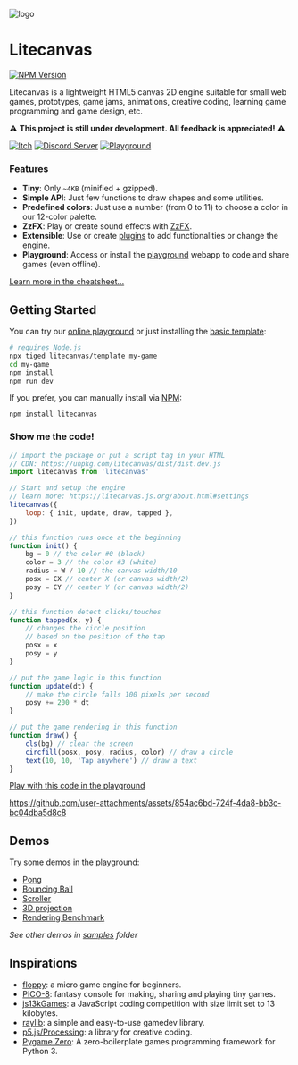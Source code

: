 ![logo](https://github.com/user-attachments/assets/cbff543a-17be-44e4-b4ce-f9ff0a0581bb)

# Litecanvas

[![NPM Version](https://flat.badgen.net/npm/v/litecanvas?scale=1&label=NPM)](https://www.npmjs.com/package/litecanvas/)

Litecanvas is a lightweight HTML5 canvas 2D engine suitable for small web games, prototypes, game jams, animations, creative coding, learning game programming and game design, etc.

:warning: **This project is still under development. All feedback is appreciated!** :warning:

[![Itch](https://flat.badgen.net/static/FOLLOW/ON%20ITCH.IO/fa5c5c?scale=1.25)](https://bills.itch.io/litecanvas)
[![Discord Server](https://flat.badgen.net/static/CHAT/ON%20DISCORD/5865f2?scale=1.25&icon=discord)](https://discord.com/invite/r2c3rGsvH3)
[![Playground](https://flat.badgen.net/static/CODE/ON%20PLAYGROUND/5f3dc4?scale=1.25)](https://litecanvas.js.org/)

### Features

- **Tiny**: Only `~4KB` (minified + gzipped).
- **Simple API**: Just few functions to draw shapes and some utilities.
- **Predefined colors**: Just use a number (from 0 to 11) to choose a color in our 12-color palette.
- **ZzFX**: Play or create sound effects with [ZzFX](https://killedbyapixel.github.io/ZzFX/).
- **Extensible**: Use or create [plugins](https://www.npmjs.com/search?q=keywords:litecanvas) to add functionalities or change the engine.
- **Playground**: Access or install the [playground](https://litecanvas.js.org/) webapp to code and share games (even offline).

[Learn more in the cheatsheet...](https://litecanvas.js.org/about.html)

## Getting Started

You can try our [online playground](https://litecanvas.github.io) or just installing the [basic template](https://github.com/litecanvas/template):

```sh
# requires Node.js
npx tiged litecanvas/template my-game
cd my-game
npm install
npm run dev
```

If you prefer, you can manually install via [NPM](https://www.npmjs.com/package/litecanvas):

```
npm install litecanvas
```

### Show me the code!

```js
// import the package or put a script tag in your HTML
// CDN: https://unpkg.com/litecanvas/dist/dist.dev.js
import litecanvas from 'litecanvas'

// Start and setup the engine
// learn more: https://litecanvas.js.org/about.html#settings
litecanvas({
    loop: { init, update, draw, tapped },
})

// this function runs once at the beginning
function init() {
    bg = 0 // the color #0 (black)
    color = 3 // the color #3 (white)
    radius = W / 10 // the canvas width/10
    posx = CX // center X (or canvas width/2)
    posy = CY // center Y (or canvas width/2)
}

// this function detect clicks/touches
function tapped(x, y) {
    // changes the circle position
    // based on the position of the tap
    posx = x
    posy = y
}

// put the game logic in this function
function update(dt) {
    // make the circle falls 100 pixels per second
    posy += 200 * dt
}

// put the game rendering in this function
function draw() {
    cls(bg) // clear the screen
    circfill(posx, posy, radius, color) // draw a circle
    text(10, 10, 'Tap anywhere') // draw a text
}
```

[Play with this code in the playground](https://litecanvas.js.org?c=eJx9k91u4yAQhe%2F9FCP1ovauFZL2LlKu9hFaadtLDBNDQwDBeOOoyrsv4KR2V9FasuSfjzNnDgNj8EI8EHArISINHkghoO21xYoxMMiDhaMLuAVF5OOWMaMJBbd%2FeFx9xJULPeOdG2il6Ggekghp28dqpurPCtJlnPNb%2BARtNbUweMkJW5CBn1og7j1KuLTVpalyXVI6wn6wgrSzEAYbwVmBwKkY7DAZtKlO9cVk2bqBqVbXww7WUIQQhDMuwMMa6s5wcWgKMn3cwfM%2F1DPUJ5W8T1TgUg8xYb%2BBwWZWLI3BSUtSbLMuqHdxTOCvtwwJtIQB3qBOmt%2Fop%2BZGnzP9vqDf79KXO4FITOESCKPFITJyg1AY5yymOOuxhfMtkVxFcdtjnBrQQRjMLnRecUM6HtM2ZAU1%2FwS3L%2B9JddnouOzjfLXph2mDen7EtOO9FmljvpufbU4zUEtamDzyAy4d7rkxMSW%2FBq9HTI8%2BBRVROCvn%2Bj938JSIHyDpno%2BAVmJI0%2FIfL3kOv8ZHmFh3fVNCyyegSEUREKeksre9NqbOUbTFQ3sdlXaao7I2awK%2FdlIWEo5Ub9Yt5Pvxlft08M4nhQEflysyVl3%2BAgslJEg%3D)

https://github.com/user-attachments/assets/854ac6bd-724f-4da8-bb3c-bc04dba5d8c8

## Demos

Try some demos in the playground:

- [Pong](https://litecanvas.js.org?c=eJylVVtv2jAUfs%2BvsNikJG0aEqAdZcBUdd1F6i7aRXtAaDWJAasmYY5pyVr%2B%2B47tNBia0m7zA9j%2BvnN87onSJBMoShPBU5ahHorTaDEjifAjTrAgZ4zIk2PH9Mp2rTuiT5OE8HffPpyDyIXVBbRvIVjdDPBk0j%2BZpYtEdLr14qxBjKacjHu1V1jBvTAIan346dbxA4xDyTjcxQBxqeTyYUZDMRo7GC3FaO1gtBWjvYMRHmlDjnZwmtqUZmFLt67iJqOHMpEz0qvN04wKmiYdxAnDgl6RWqErwskVzhCNe7Wo1u%2FW9flOyYVVJm6UxrmP53OSxM5dvlxrC1fP%2BVHKUg4ZtJ%2BFYWhXUkY4upxwsD4%2BLcnj8di2LEYEWnAGNwm5Rt%2B%2FnDssjbA03vWUyZmAAgL4Rp3kilRRoH0Q8zOCeTT9jDmeZf6EQInpINkuur1FkFWvFLumsZh24K7RWl9OCZ1MQVmrXTBXYBIVRMfF0Y8WksoSXx00905YA%2FqkES3eAS8j21pB3MaLJJJOIZpQ4biFN28%2Bf%2F354ezb2Rc%2Fptmc4dwRfEFcwNau%2B9mcUxWBOabQQ6XpYcOr3A%2FKnVy2D6sFS%2F7bXgWG8QNYEEgsCCqxhtTZqMBewGrCOoR1Dzs6etEMw%2BbhaPR32A6d0pZjWFW2SB%2BO2%2B3jah98X2IPxUXq3MKG6%2B3NhkAWYUY6qLnGV2rnmmmkv2USzZzqWrIUqV5HUMWCRowgNTShWHQpqdk6L7CsaJQTzqFatDLVD65BjqnssEHooYNwqO7H0HOObDUKQPAS%2FrrIEIaL%2FX13o8WkniWQOYYB4KI9s%2FrRgeHTlkx%2BX0Y3xi6hQbz0UJwPpdUbgVWawI%2Bm1AZuDeQFdQIPhe7Q%2BxfqsNyVIR1Q%2BfANAhtyMEOZUiRwZRkZNHNQ7i0j7owml%2BbH79eC8PwrYSQSKXcuBptj%2FPmNkYFVbXihU0jHkClQZKZDnotJOoZZ%2FEMHFIboKGWxXVi6MqZMzPF1OWWgtE4ZzEkkpqSYTNpoljmBa5Wvnn86ef3%2B41sXPhpiwZP7dYkTOttVmFth%2Bo%2FK42aIIT9WiXN%2FiQ6gxPx4adzlxV2%2BJkqPJLmLAnerXeU1GLN1Fy%2FRXg86Zt3DiLCMFIryakV5laJ8W9F9q%2FbNqdA3m6va2Ee772k%2BVD6r%2B7Pat8c7%2BAk%2Bz%2FCESK89qdTbGIFuWbx%2FAI20sBc%3D)
- [Bouncing Ball](https://litecanvas.js.org?c=eJxtUstugzAQvPMVewTiBCdtpVYpPVStSu6ReraMiSy5gIyhRUn%2BvQZvg0NzsGTveGdmH0oYqKtGGlmVkEIneLimlNgTkQDsW1Vcmn64HzTr8KpZLtvG%2Fr9%2FDAIljeCs7FgTRkFQtCUfyWQpTRjB0WNBgc%2Fd2z6LNyR7331k%2B2QTbSd2%2FEIRtNDZ42zrnBkR5sbx%2Fhlf%2FcAivajYVwy58fH%2BCu8d7hlzBGhhyvcyPHhKTxJ4raw3AVVRgMgPorFRWUA4OVtgr15gLBtOJ8%2F2EsFnoK6iK0txCsv19kaUrp4exrDXgBS4Yl%2B1p0xwTMQpo1ZkE89zl7Y%2BuPjEzs%2F99KOf%2F9LDyFwKKowC%2FtRyzb5xE7hqQjrOm0vNC6mUb3jiJGj9brYAw27YwnrHpoVpdQnHIWIlfwGU6d0i)
- [Scroller](https://litecanvas.js.org?c=eJxVUMFOwzAMvfcrzAEtacNIxwZDsAPSJoG0AxJIO0w7hDZdI6XN1HhQgfbvOOs22CGJ7ff8nh1rUGeq%2FlSe8SgqtnWGxtVgaoPAOPxEAJX2Xq01TKC30DZzlQZ0YE%2BNFz0itQQvXqbvzxRvlKVsORQjcSvuxFjci1SKNF1Fu38W202uUAPLsbNB6pnNn17fZlPKvPnWR8nrwwR9q%2Bs1loSWBI3k3vZqAjdSQgw5nsnnjfo6bpBZzySnoHANMKsRDAnIB3oe4VycaknSdQEEJoa5MGGyn8aGn8p0UDcEHdv99sNjw4yA9I%2BVOesCiX5kWVjnGoYYjy4pPdjx1Z6LusWwMQsXP5VYpVrWChhInpg4YLHsjwWUyUAm3tRBbcjjUhzGEZ1hENjRZ%2FwCV%2F6J0w%3D%3D)
- [3D projection](https://litecanvas.js.org?c=eJyNVUuP2jAQvudXTA%2FVOsU8y6kt7WVXhftK7W6Ug0PCYggOckxhqfjvHT9CYjYslRC2Z75vPJ5Xcq6yORN%2FWEnCIFjsxFzxQgAXXJEQ%2FgYAORfZnqdqSUYhHkt%2BzGACv2b3j1P4DtOH2c%2FpI%2FyoNn0YwxenxT0StrJYZdbqBCIUAERDCgP8xdQecT%2F0j1pijrG2UHChyprd1T5QaC4xhX4fogOFVwrH2OLaYE1Ni6J7S9MA%2BMauKt7Ku62KuI5VlurHagETL7kO9yA4NbKz26ZMZSRVNkMW1EFUbzAMULAoJJA8U8A19Ssu31wQe3kmXtQSRZ2OJQPMC1Eq1OsIG9Row5TkB9Lr9Swr4nFooNqmLBSzHiJss8uJEaBbv4lxJKTalsVfxT6dsQ5yA%2F%2FcjneuV1Eb3dfMuuwuOGc0vkq%2FuCaj%2BuTFOZVs77pgnpdkEOrgbnflkmhTSjJR5joRVbmPaN0GplnaEjG%2BDL7A6wmnQDh0YBjCRxjT2q3QhyEEtaSBDa3oGoECbwGcTFtt8R3N91YkRiGhrmLqIUBcMbA4GuhfhdCCoSdILhHJGfHZv9ElS1%2Fo4mwyyuZFrsuRIceVbK2Txd7oLhWJIyUtpMSRkkqBGr4AYi%2F6MJlYRAhqiSvgxIMHKQtJ7mY4G3Oegu2JrLwzRWCtyqysGrUt08ZTL9tIsFUX2RF1Zq0sa4Us8wzc1izbd%2BVuYwaBlZyZa8tc6%2Fssc91kguF1dCh5HK1j%2BITxWcfRKnaAk1utayhHe0gJKt1JP1dmaieFxnjZqztfspRjN9h7HfrqrJ8X5ZlgBqdoHJtAX%2BPTBm5otvnz9J4%2FF2b8W658kS599J15x5Pn%2F%2FfkWhxuB%2BHNJ7PpiTfR3ffRdyY6YF9Gr%2FrvGGvyP3c3Xb8%3D)
- [Rendering Benchmark](https://litecanvas.js.org?c=eJylVu1z2jYY%2F%2B6%2FQkd3Z7shAgOhCQXvctlu61229ZrtE8ddhC1Ai7CoJJK4Kf%2F7HknGGHBot%2BkDSM%2FLT8%2B7nIhMaZSITEvBFRqhVCTrJc00TiQlmv7MqTkFfsoe%2FdDbCmKWZVT%2B%2Budvt6By7w2VzjmNPYJJotkjRS8egjUD6fMnyuYLPUBTwdP33sYbtgrhIUDGVg7Upcjm8fVSrDM9MBL27JgELSSdjRo%2FEsseRe12A6VEk%2FOC0DCUGH6GLfKKzsWRjqHEF6d0ALDmInPTw%2BtKnWMlS4o7J5R6x0qWFPdOKF0eK1lSfHlCKerXONV3XvVP6HVr%2FHK0uFt4NmzZfJqsIpvhUWMlFNNMZAMkKSemMBoFvhFi6aihNNGqERe6lpWQ7JEoy00Mx523%2BPdeWaBTkeZ4JemKZmmwLczwgG8twYngQkKl%2Bm%2BiKPJrRaYkeZhL8Cy9KYVns5nveZxqtJYcKBl9Qn99ug24SIjxK2xak40TFNiu6M3S%2BYoOkK9WkmnqN0t6YusbnQEcVpTIZPGRSLJUeE6hxVxg%2FRB9%2FYqg0nZqTyzViwHQOr0dcVH0Ve%2BykNzsrDGNnK05B%2BPBABfBwJlXYFmbsT04tS2cY7iT4zj1wW4yfF5Tmd9RThMtZOC%2FSWAwbELPm62zxIQFsYzpICziwQVJ7xLJVuDhQuuVGrRaS5kKMcVzphfrKWaiZY3Gf6vWdM14WhyXLAOS30SANYrL8JYOQjbuzL5Kx2ohnj6SjPKgHe4xUrEsUr0tS5NjMlWCryFJheyrTloQP8RkZertZgFmBiWwu8nEoKwH7JIPd6wIgwFa5i3qNGv343Jnlo9h9WCZ%2F0oF7XiEvMJrtw2v3a7ldQxmp4b3DlYX1gWsI16%2F%2F64bRd2L6fTf8U5gGluuYNXZYny4ury8qvcBY8N7LS4G84A32W1f9hRUQjj0aXfH39hdWE0j%2B2KSWM2paxuX61YLQQtrlnCK7IsJdeW6xj6sq4K3rddrKUkeODA7DMKKcMrM2BlHTXQeTYoHVKLAzB8GjPZ7%2BBuiijIQzs7CilMO5xmEJYGhGKK31UZH5xWfDnTyYx03A04pjdPnJkrzibF6L7AWCfzoGjRwa2wILGg3URROmv9FdFLuypCOmbn4BYENOZhhTSkSuKk2YjUH5d6rxJ2z7KH65bPf%2BvfjvVfvh5dKAjaNyb3LIJtBogCnmg1zxgknSt0ypTFJU5jx9vvILwZGaYSAscTFPLj%2FBMOFSpbN0f5FyJWegsqGGzeVYZtK8lQOWyjHGw4PC9ILWgxudwdXZh6Wpt7%2Bcf3Th99%2FCeFh1muZ7cKl8JTOWRaEx%2BVNMrY8Vd8H0f4fBSyrmYI0eyVf4md0DpWK0%2BcKLS9o%2BU7QOGmEh6gdHnS9IYMxB7T0Gb0dQePtRgGiXNECKK8HyuuA8kOgY6vOqsMlrvZovbHfbOLv86H2Wtfm9b59exB8h89LMqfG66YBbe5N0vCwWxU2H3OmwP8BV89smg%3D%3D)

_See other demos in [samples](samples) folder_

## Inspirations

- [floppy](https://github.com/lpagg/floppy): a micro game engine for beginners.
- [PICO-8](https://www.lexaloffle.com/pico-8.php): fantasy console for making, sharing and playing tiny games.
- [js13kGames](https://js13kgames.com/): a JavaScript coding competition with size limit set to 13 kilobytes.
- [raylib](https://www.raylib.com/): a simple and easy-to-use gamedev library.
- [p5.js/Processing](https://p5js.org/): a library for creative coding.
- [Pygame Zero](https://github.com/lordmauve/pgzero): A zero-boilerplate games programming framework for Python 3.
